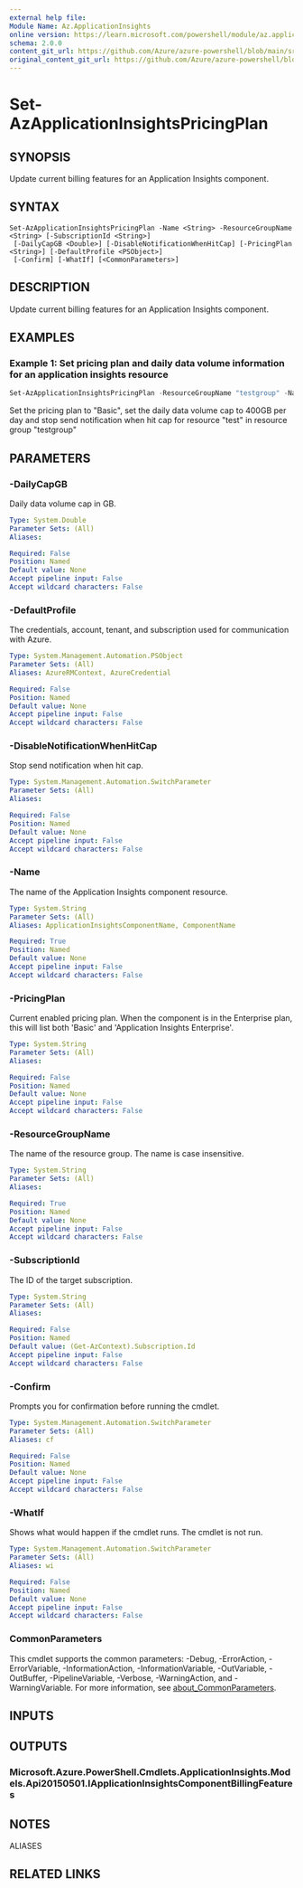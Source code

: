 ```yaml
---
external help file: 
Module Name: Az.ApplicationInsights
online version: https://learn.microsoft.com/powershell/module/az.applicationinsights/set-azapplicationinsightspricingplan
schema: 2.0.0
content_git_url: https://github.com/Azure/azure-powershell/blob/main/src/ApplicationInsights/help/Set-AzApplicationInsightsPricingPlan.md
original_content_git_url: https://github.com/Azure/azure-powershell/blob/main/src/ApplicationInsights/help/Set-AzApplicationInsightsPricingPlan.md
---
```


# Set-AzApplicationInsightsPricingPlan

## SYNOPSIS
Update current billing features for an Application Insights component.

## SYNTAX

```
Set-AzApplicationInsightsPricingPlan -Name <String> -ResourceGroupName <String> [-SubscriptionId <String>]
 [-DailyCapGB <Double>] [-DisableNotificationWhenHitCap] [-PricingPlan <String>] [-DefaultProfile <PSObject>]
 [-Confirm] [-WhatIf] [<CommonParameters>]
```

## DESCRIPTION
Update current billing features for an Application Insights component.

## EXAMPLES

### Example 1: Set pricing plan and daily data volume information for an application insights resource
```powershell
Set-AzApplicationInsightsPricingPlan -ResourceGroupName "testgroup" -Name "test" -PricingPlan "Basic" -DailyCapGB 400
```

Set the pricing plan to "Basic", set the daily data volume cap to 400GB per day and stop send notification when hit cap for resource "test" in resource group "testgroup"

## PARAMETERS

### -DailyCapGB
Daily data volume cap in GB.

```yaml
Type: System.Double
Parameter Sets: (All)
Aliases:

Required: False
Position: Named
Default value: None
Accept pipeline input: False
Accept wildcard characters: False
```

### -DefaultProfile
The credentials, account, tenant, and subscription used for communication with Azure.

```yaml
Type: System.Management.Automation.PSObject
Parameter Sets: (All)
Aliases: AzureRMContext, AzureCredential

Required: False
Position: Named
Default value: None
Accept pipeline input: False
Accept wildcard characters: False
```

### -DisableNotificationWhenHitCap
Stop send notification when hit cap.

```yaml
Type: System.Management.Automation.SwitchParameter
Parameter Sets: (All)
Aliases:

Required: False
Position: Named
Default value: None
Accept pipeline input: False
Accept wildcard characters: False
```

### -Name
The name of the Application Insights component resource.

```yaml
Type: System.String
Parameter Sets: (All)
Aliases: ApplicationInsightsComponentName, ComponentName

Required: True
Position: Named
Default value: None
Accept pipeline input: False
Accept wildcard characters: False
```

### -PricingPlan
Current enabled pricing plan.
When the component is in the Enterprise plan, this will list both 'Basic' and 'Application Insights Enterprise'.

```yaml
Type: System.String
Parameter Sets: (All)
Aliases:

Required: False
Position: Named
Default value: None
Accept pipeline input: False
Accept wildcard characters: False
```

### -ResourceGroupName
The name of the resource group.
The name is case insensitive.

```yaml
Type: System.String
Parameter Sets: (All)
Aliases:

Required: True
Position: Named
Default value: None
Accept pipeline input: False
Accept wildcard characters: False
```

### -SubscriptionId
The ID of the target subscription.

```yaml
Type: System.String
Parameter Sets: (All)
Aliases:

Required: False
Position: Named
Default value: (Get-AzContext).Subscription.Id
Accept pipeline input: False
Accept wildcard characters: False
```

### -Confirm
Prompts you for confirmation before running the cmdlet.

```yaml
Type: System.Management.Automation.SwitchParameter
Parameter Sets: (All)
Aliases: cf

Required: False
Position: Named
Default value: None
Accept pipeline input: False
Accept wildcard characters: False
```

### -WhatIf
Shows what would happen if the cmdlet runs.
The cmdlet is not run.

```yaml
Type: System.Management.Automation.SwitchParameter
Parameter Sets: (All)
Aliases: wi

Required: False
Position: Named
Default value: None
Accept pipeline input: False
Accept wildcard characters: False
```

### CommonParameters
This cmdlet supports the common parameters: -Debug, -ErrorAction, -ErrorVariable, -InformationAction, -InformationVariable, -OutVariable, -OutBuffer, -PipelineVariable, -Verbose, -WarningAction, and -WarningVariable. For more information, see [about_CommonParameters](http://go.microsoft.com/fwlink/?LinkID=113216).

## INPUTS

## OUTPUTS

### Microsoft.Azure.PowerShell.Cmdlets.ApplicationInsights.Models.Api20150501.IApplicationInsightsComponentBillingFeatures

## NOTES

ALIASES

## RELATED LINKS

